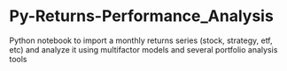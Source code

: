 # Py-Returns-Performance_Analysis
Python notebook to import a monthly returns series (stock, strategy, etf, etc) and analyze it using multifactor models and several portfolio analysis tools
